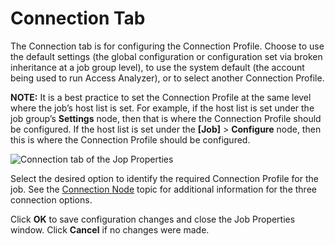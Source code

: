 # Connection Tab

The Connection tab is for configuring the Connection Profile. Choose to use the default settings
(the global configuration or configuration set via broken inheritance at a job group level), to use
the system default (the account being used to run Access Analyzer), or to select another Connection
Profile.

**NOTE:** It is a best practice to set the Connection Profile at the same level where the job’s host
list is set. For example, if the host list is set under the job group’s **Settings** node, then that
is where the Connection Profile should be configured. If the host list is set under the **[Job]** >
**Configure** node, then this is where the Connection Profile should be configured.

![Connection tab of the Jop Properties](/img/product_docs/accessanalyzer/12.0/admin/jobs/job/properties/viewxml.webp)

Select the desired option to identify the required Connection Profile for the job. See the
[Connection Node](/docs/accessanalyzer/12.0/admin/jobs/group/connection.md) topic for additional information for the three
connection options.

Click **OK** to save configuration changes and close the Job Properties window. Click **Cancel** if
no changes were made.
